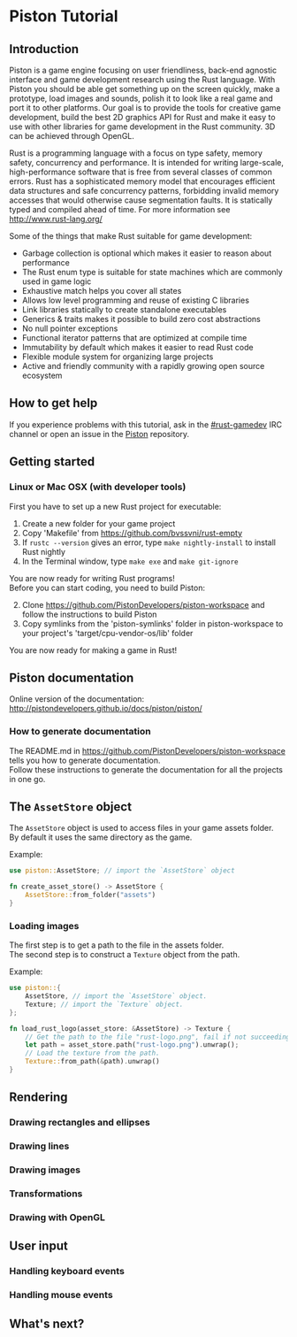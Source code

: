 # Piston Tutorial

## Introduction

Piston is a game engine focusing on user friendliness, back-end agnostic interface and game development research using the Rust language. With Piston you should be able get something up on the screen quickly, make a prototype, load images and sounds, polish it to look like a real game and port it to other platforms. Our goal is to provide the tools for creative game development, build the best 2D graphics API for Rust and make it easy to use with other libraries for game development in the Rust community. 3D can be achieved through OpenGL.

Rust is a programming language with a focus on type safety, memory safety, concurrency and performance. It is intended for writing large-scale, high-performance software that is free from several classes of common errors. Rust has a sophisticated memory model that encourages efficient data structures and safe concurrency patterns, forbidding invalid memory accesses that would otherwise cause segmentation faults. It is statically typed and compiled ahead of time. For more information see http://www.rust-lang.org/

Some of the things that make Rust suitable for game development:

* Garbage collection is optional which makes it easier to reason about performance
* The Rust enum type is suitable for state machines which are commonly used in game logic
* Exhaustive match helps you cover all states
* Allows low level programming and reuse of existing C libraries
* Link libraries statically to create standalone executables
* Generics & traits makes it possible to build zero cost abstractions
* No null pointer exceptions
* Functional iterator patterns that are optimized at compile time
* Immutability by default which makes it easier to read Rust code
* Flexible module system for organizing large projects
* Active and friendly community with a rapidly growing open source ecosystem

## How to get help

If you experience problems with this tutorial, ask in the [#rust-gamedev](http://chat.mibbit.com/?server=irc.mozilla.org&channel=%23rust-gamedev) IRC channel or open an issue in the [Piston](https://github.com/PistonDevelopers/piston/) repository.

## Getting started

### Linux or Mac OSX (with developer tools)

First you have to set up a new Rust project for executable:

1. Create a new folder for your game project
2. Copy 'Makefile' from https://github.com/bvssvni/rust-empty
3. If `rustc --version` gives an error, type `make nightly-install` to install Rust nightly
4. In the Terminal window, type `make exe` and `make git-ignore`

You are now ready for writing Rust programs!  
Before you can start coding, you need to build Piston:  

2. Clone https://github.com/PistonDevelopers/piston-workspace and follow the instructions to build Piston
4. Copy symlinks from the 'piston-symlinks' folder in piston-workspace to your project's 'target/cpu-vendor-os/lib' folder

You are now ready for making a game in Rust!

## Piston documentation

Online version of the documentation: http://pistondevelopers.github.io/docs/piston/piston/

### How to generate documentation

The README.md in https://github.com/PistonDevelopers/piston-workspace tells you how to generate documentation.  
Follow these instructions to generate the documentation for all the projects in one go.  

## The `AssetStore` object

The `AssetStore` object is used to access files in your game assets folder.  
By default it uses the same directory as the game.  

Example:

```Rust
use piston::AssetStore; // import the `AssetStore` object

fn create_asset_store() -> AssetStore {
    AssetStore::from_folder("assets")
}
```

### Loading images

The first step is to get a path to the file in the assets folder.  
The second step is to construct a `Texture` object from the path.

Example:

```Rust
use piston::{
    AssetStore, // import the `AssetStore` object.
    Texture; // import the `Texture` object.
};

fn load_rust_logo(asset_store: &AssetStore) -> Texture {
    // Get the path to the file "rust-logo.png", fail if not succeeding.
    let path = asset_store.path("rust-logo.png").unwrap();
    // Load the texture from the path.
    Texture::from_path(&path).unwrap()
}
```

## Rendering

### Drawing rectangles and ellipses

### Drawing lines

### Drawing images

### Transformations

### Drawing with OpenGL

## User input

### Handling keyboard events

### Handling mouse events

## What's next?

